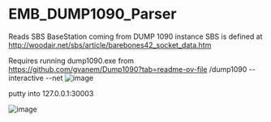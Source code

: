 # EMB_DUMP1090_Parser
Reads SBS BaseStation coming from DUMP 1090 instance
SBS is defined at http://woodair.net/sbs/article/barebones42_socket_data.htm


Requires running dump1090.exe from https://github.com/gvanem/Dump1090?tab=readme-ov-file
/dump1090 --interactive --net
![image](https://github.com/user-attachments/assets/6991a283-f750-43fe-827f-5b241b68bbe4)

putty into 127.0.0.1:30003

![image](https://github.com/user-attachments/assets/8f768ec3-d429-4f42-94a1-52d2ce411292)








